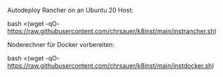 Autodeploy Rancher on an Ubuntu 20 Host:

bash <(wget -qO- https://raw.githubusercontent.com/chrsauer/k8inst/main/instrancher.sh)



Noderechner für Docker vorbereiten:

bash <(wget -qO- https://raw.githubusercontent.com/chrsauer/k8inst/main/instdocker.sh)

